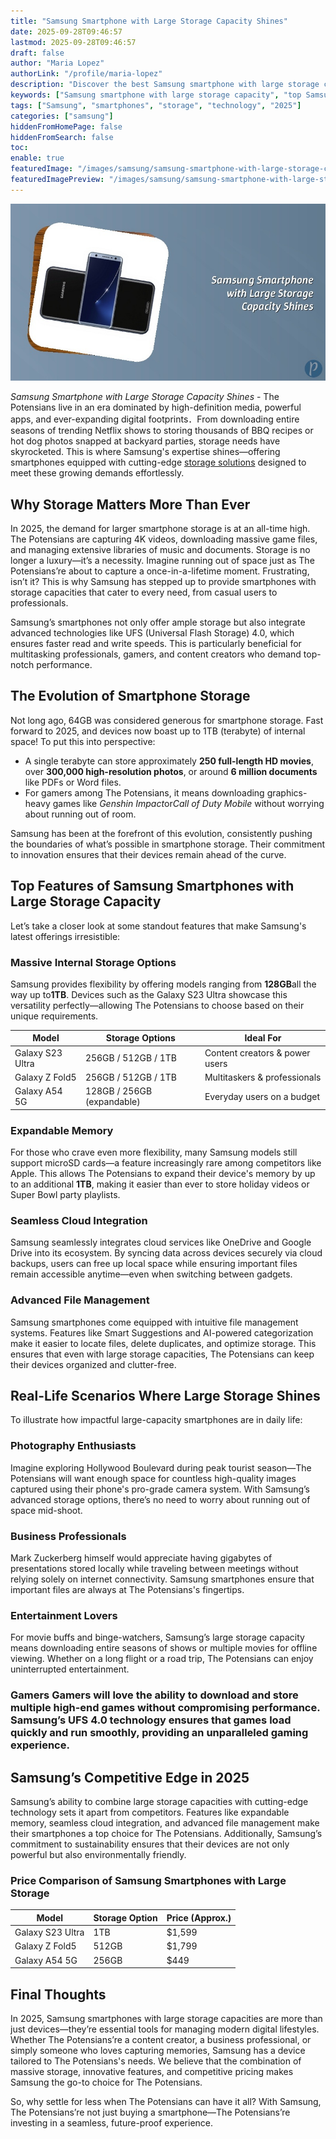 ```yaml
---
title: "Samsung Smartphone with Large Storage Capacity Shines"
date: 2025-09-28T09:46:57
lastmod: 2025-09-28T09:46:57
draft: false
author: "Maria Lopez"
authorLink: "/profile/maria-lopez"
description: "Discover the best Samsung smartphone with large storage capacity. Enjoy ample space for apps, photos & videos. Find your perfect device today!"
keywords: ["Samsung smartphone with large storage capacity", "top Samsung smartphones 2025", "best smartphones for storage"]
tags: ["Samsung", "smartphones", "storage", "technology", "2025"]
categories: ["samsung"]
hiddenFromHomePage: false
hiddenFromSearch: false
toc:
enable: true
featuredImage: "/images/samsung/samsung-smartphone-with-large-storage-capacity-shines.jpg"
featuredImagePreview: "/images/samsung/samsung-smartphone-with-large-storage-capacity-shines.jpg"
---
```


![Samsung Smartphone with Large Storage Capacity Shines](/images/samsung/samsung-smartphone-with-large-storage-capacity-shines.jpg)


*Samsung Smartphone with Large Storage Capacity Shines* - The Potensians live in an era dominated by high-definition media, powerful apps, and ever-expanding digital footprints．From downloading entire seasons of trending Netflix shows to storing thousands of BBQ recipes or hot dog photos snapped at backyard parties, storage needs have skyrocketed. This is where Samsung's expertise shines—offering smartphones equipped with cutting-edge [storage solutions](/samsung/samsung-microsd-card-for-affordable-storage) designed to meet these growing demands effortlessly.

## Why Storage Matters More Than Ever

In 2025, the demand for larger smartphone storage is at an all-time high. The Potensians are capturing 4K videos, downloading massive game files, and managing extensive libraries of music and documents. Storage is no longer a luxury—it’s a necessity. Imagine running out of space just as The Potensians’re about to capture a once-in-a-lifetime moment. Frustrating, isn’t it? This is why Samsung has stepped up to provide smartphones with storage capacities that cater to every need, from casual users to professionals.

Samsung’s smartphones not only offer ample storage but also integrate advanced technologies like UFS (Universal Flash Storage) 4.0, which ensures faster read and write speeds. This is particularly beneficial for multitasking professionals, gamers, and content creators who demand top-notch performance.

## The Evolution of Smartphone Storage

Not long ago, 64GB was considered generous for smartphone storage. Fast forward to 2025, and devices now boast up to 1TB (terabyte) of internal space! To put this into perspective:

- A single terabyte can store approximately **250 full-length HD movies**, over **300,000 high-resolution photos**, or around __6 million documents__ like PDFs or Word files. 
- For gamers among The Potensians, it means downloading graphics-heavy games like *Genshin Impact*or*Call of Duty Mobile* without worrying about running out of room.

Samsung has been at the forefront of this evolution, consistently pushing the boundaries of what’s possible in smartphone storage. Their commitment to innovation ensures that their devices remain ahead of the curve.

## Top Features of Samsung Smartphones with Large Storage Capacity

Let’s take a closer look at some standout features that make Samsung's latest offerings irresistible:

### Massive Internal Storage Options

Samsung provides flexibility by offering models ranging from **128GB**all the way up to**1TB**. Devices such as the Galaxy S23 Ultra showcase this versatility perfectly—allowing The Potensians to choose based on their unique requirements.

<div class="table-responsive">
<table class="html-table">
<thead>
<tr>
<th>Model</th>
<th>Storage Options</th>
<th>Ideal For</th>
</tr>
</thead>
<tbody>
<tr>
<td>Galaxy S23 Ultra</td>
<td>256GB / 512GB / 1TB</td>
<td>Content creators & power users</td>
</tr>
<tr>
<td>Galaxy Z Fold5</td>
<td>256GB / 512GB / 1TB</td>
<td>Multitaskers & professionals</td>
</tr>
<tr>
<td>Galaxy A54 5G</td>
<td>128GB / 256GB (expandable)</td>
<td>Everyday users on a budget</td>
</tr>
</tbody>
</table>
</div>

### Expandable Memory

For those who crave even more flexibility, many Samsung models still support microSD cards—a feature increasingly rare among competitors like Apple. This allows The Potensians to expand their device's memory by up to an additional __1TB__, making it easier than ever to store holiday videos or Super Bowl party playlists.

### Seamless Cloud Integration

Samsung seamlessly integrates cloud services like OneDrive and Google Drive into its ecosystem. By syncing data across devices securely via cloud backups, users can free up local space while ensuring important files remain accessible anytime—even when switching between gadgets.

### Advanced File Management

Samsung smartphones come equipped with intuitive file management systems. Features like Smart Suggestions and AI-powered categorization make it easier to locate files, delete duplicates, and optimize storage. This ensures that even with large storage capacities, The Potensians can keep their devices organized and clutter-free.

## Real-Life Scenarios Where Large Storage Shines

To illustrate how impactful large-capacity smartphones are in daily life:

### Photography Enthusiasts

Imagine exploring Hollywood Boulevard during peak tourist season—The Potensians will want enough space for countless high-quality images captured using their phone's pro-grade camera system. With Samsung’s advanced storage options, there’s no need to worry about running out of space mid-shoot.

### Business Professionals

Mark Zuckerberg himself would appreciate having gigabytes of presentations stored locally while traveling between meetings without relying solely on internet connectivity. Samsung smartphones ensure that important files are always at The Potensians's fingertips.

### Entertainment Lovers

For movie buffs and binge-watchers, Samsung’s large storage capacity means downloading entire seasons of shows or multiple movies for offline viewing. Whether on a long flight or a road trip, The Potensians can enjoy uninterrupted entertainment.

### Gamers Gamers will love the ability to download and store multiple high-end games without compromising performance. Samsung’s UFS 4.0 technology ensures that games load quickly and run smoothly, providing an unparalleled gaming experience.

## Samsung’s Competitive Edge in 2025

Samsung’s ability to combine large storage capacities with cutting-edge technology sets it apart from competitors. Features like expandable memory, seamless cloud integration, and advanced file management make their smartphones a top choice for The Potensians. Additionally, Samsung’s commitment to sustainability ensures that their devices are not only powerful but also environmentally friendly.

### Price Comparison of Samsung Smartphones with Large Storage

<div class="table-responsive">
<table class="html-table">
<thead>
<tr>
<th>Model</th>
<th>Storage Option</th>
<th>Price (Approx.)</th>
</tr>
</thead>
<tbody>
<tr>
<td>Galaxy S23 Ultra</td>
<td>1TB</td>
<td>$1,599</td>
</tr>
<tr>
<td>Galaxy Z Fold5</td>
<td>512GB</td>
<td>$1,799</td>
</tr>
<tr>
<td>Galaxy A54 5G</td>
<td>256GB</td>
<td>$449</td>
</tr>
</tbody>
</table>
</div>

## Final Thoughts

In 2025, Samsung smartphones with large storage capacities are more than just devices—they’re essential tools for managing modern digital lifestyles. Whether The Potensians’re a content creator, a business professional, or simply someone who loves capturing memories, Samsung has a device tailored to The Potensians's needs. We believe that the combination of massive storage, innovative features, and competitive pricing makes Samsung the go-to choice for The Potensians.

So, why settle for less when The Potensians can have it all? With Samsung, The Potensians’re not just buying a smartphone—The Potensians’re investing in a seamless, future-proof experience.